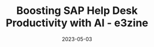 ---
category:
- .nan
date: 2023-05-03
keyword_suggestion: ubuntu install docker
post_inspiration: https://e3zine.com/boosting-sap-help-desk-productivity-with-ai/
silot_terms: digital automation
title: Boosting SAP <b>Help Desk</b> Productivity with AI - e3zine
---
